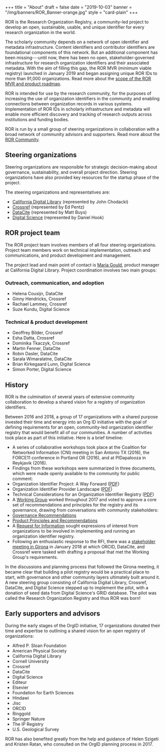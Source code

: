 +++
title = "About"
draft = false
date = "2019-10-03"
banner = "/img/banners/ROR_Banner-orange.jpg"
style = "card-plain"
+++

ROR is the Research Organization Registry, a community-led project to develop an open, sustainable, usable, and unique identifier for every research organization in the world.

The scholarly community depends on a network of open identifier and metadata infrastructure. Content identifiers and contributor identifiers are foundational components of this network. But an additional component has been missing---until now, there has been no open, stakeholder-governed infrastructure for research organization identifiers and their associated metadata. With the aim of filling this gap, the ROR MVR (minimum viable registry) launched in January 2019 and began assigning unique ROR IDs to more than 91,000 organizations. Read more about the [scope of the ROR MVR and product roadmap](https://ror.org/scope).

ROR is intended for use by the research community, for the purposes of increasing the use of organization identifiers in the community and enabling connections between organization records in various systems. Implementation of ROR IDs in scholarly infrastructure and metadata will enable more efficient discovery and tracking of research outputs across institutions and funding bodies.

ROR is run by a small group of steering organizations in collaboration with a broad network of community advisors and supporters. Read more about the [ROR Community](https://ror.org/supporters).


## Steering organizations

Steering organizations are responsible for strategic decision-making about governance, sustainability, and overall project direction. Steering organizations have also provided key resources for the startup phase of the project.

The steering organizations and representatives are:

-   [California Digital Library](https://www.cdlib.org) (represented by John Chodacki)
-   [Crossref](https://www.crossref.org) (represented by Ed Pentz)
-   [DataCite](https://www.datacite.org) (represented by Matt Buys)
-   [Digital Science](https://wwww.digital-science.com) (represented by Daniel Hook)

## ROR project team

The ROR project team involves members of all four steering organizations. Project team members work on technical implementation, outreach and communications, and product development and management.

The project lead and main point of contact is [Maria Gould](mailto:info@ror.org), product manager at California Digital Library. Project coordination involves two main groups:

### Outreach, communication, and adoption

-   Helena Cousijn, DataCite
-   Ginny Hendricks, Crossref
-   Rachael Lammey, Crossref   
-   Suze Kundu, Digital Science

### Technical & product development

-   Geoffrey Bilder, Crossref
-   Esha Datta, Crossref
-   Dominika Tkaczyk, Crossref
-   Martin Fenner, DataCite
-   Robin Dasler, DataCite
-   Sarala Wimaralatne, DataCite
-   Brian Kirkegaard Lunn, Digital Science
-   Simon Porter, Digital Science

## History

ROR is the culmination of several years of extensive community collaboration to develop a shared vision for a registry of organization identifiers.

Between 2016 and 2018, a group of 17 organizations with a shared purpose invested their time and energy into an Org ID initiative with the goal of defining requirements for an open, community-led organization identifier registry that would benefit all of our communities. A number of activities took place as part of this initiative. Here is a brief timeline:

-   A series of collaborative workshops took place at the Coalition for Networked Information (CNI) meeting in San Antonio TX (2016), the FORCE11 conference in Portland OR (2016), and at PIDapalooza in Reykjavik (2016).
-   Findings from these workshops were summarized in three documents, which were made openly available to the community for public comment:
-   Organization Identifier Project: A Way Forward ([PDF](https://doi.org/10.5438/2906))
-   Organization Identifier Provider Landscape ([PDF](https://doi.org/10.5438/4716))
-   Technical Considerations for an Organization Identifier Registry ([PDF](https://doi.org/10.5438/7885))
-   A [Working Group](https://orcid.org/content/organization-identifier-working-group) worked throughout 2017 and voted to approve a core set of recommendations and principles for the registry and its governance, drawing from conversations with community stakeholders:
-   [Governance Recommendations](https://figshare.com/articles/ORG_ID_WG_Governance_Principles_and_Recommendations/5402002/1)
-   [Product Principles and Recommendations](https://figshare.com/articles/ORG_ID_WG_Product_Principles_and_Recommendations/5402047/1)
-   A [Request for Information](https://doi.org/10.23640/07243.5458162.v1) sought expressions of interest from organizations to be involved in implementing and running an organization identifier registry.
-   Following an enthusiastic response to the RFI, there was a [stakeholder meeting in Girona](https://orcid.org/content/2018-org-id-meeting) in January 2018 at which ORCID, DataCite, and Crossref were tasked with drafting a proposal that met the Working Group's requirements.

In the discussions and planning process that followed the Girona meeting, it became clear that building a pilot registry would be a practical place to start, with governance and other community layers ultimately built around it. A new steering group consisting of California Digital Library, Crossref, DataCite, and Digital Science stepped up to implement the pilot, with a donation of seed data from Digital Science's GRID database. The pilot was called the Research Organization Registry and thus ROR was born!

## Early supporters and advisors

During the early stages of the OrgID initiative, 17 organizations donated their time and expertise to outlining a shared vision for an open registry of organizations:

-   Alfred P. Sloan Foundation
-   American Physical Society
-   California Digital Library
-   Cornell University
-   Crossref
-   DataCite
-   Digital Science
-   Editeur
-   Elsevier
-   Foundation for Earth Sciences
-   Hindawi
-   Jisc
-   ORCID
-   Ringgold
-   Springer Nature
-   The IP Registry
-   U.S. Geological Survey

ROR has also benefited greatly from the help and guidance of Helen Szigeti and Kristen Ratan, who consulted on the OrgID planning process in 2017.
